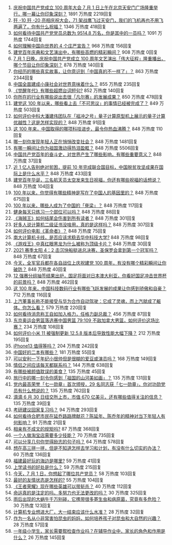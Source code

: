1. [庆祝中国共产党成立 100 周年大会 7 月 1 日上午在北京天安门广场隆重举行，哪一幕让你印象深刻？](https://www.zhihu.com/question/469219832) 1891 万热度 2219回复
1. [歼 -10 歼 -20 亮相庆祝大会，71 架战鹰飞过天安门，我们的飞机再也不用飞两遍了，你有什么祝福？](https://www.zhihu.com/question/469230952) 1346 万热度 418回复
1. [如何看待中国共产党党员总数为 9514.8 万名，你是其中的一员吗？](https://www.zhihu.com/question/469009557) 1091 万热度 1744回复
1. [如何理解中国向世界的 4 个庄严宣告？](https://www.zhihu.com/question/469269512) 968 万热度 156回复
1. [建党百年庆典和文艺演出中，有哪些高燃的精彩瞬间？](https://www.zhihu.com/special/1393929772259581952) 908 万热度 0回复
1. [7 月 1 日晚，庆祝中国共产党成立 100 周年文艺演出「伟大征程」隆重播出，哪个节目让你印象深刻？](https://www.zhihu.com/question/469370926) 878 万热度 140回复
1. [你经历的哪些真实故事，让你意识到「中国真的不一样了」？](https://www.zhihu.com/question/429896850) 863 万热度 2344回复
1. [中国全面建成小康社会对世界意味着什么？](https://www.zhihu.com/question/469243529) 855 万热度 235回复
1. [《觉醒年代》有哪些超燃台词短句?](https://www.zhihu.com/question/463340352) 852 万热度 140回复
1. [你所在的行业有哪些说出去很「凡尔赛」的发展成果？](https://www.zhihu.com/question/447184680) 850 万热度 478回复
1. [建党这 100 年以来，哪些看上去「不可思议」的事情已经被完成了？](https://www.zhihu.com/question/468798487) 849 万热度 503回复
1. [如何评价中科大潘建伟团队在「祖冲之号」量子计算原型机上展示的量子计算优越性？这是怎样实现的？](https://www.zhihu.com/question/468741820) 848 万热度 91回复
1. [这 100 年来，中国取得的哪项科技进步，最令你热血沸腾？](https://www.zhihu.com/question/469247582) 848 万热度 110回复
1. [哪一刻你发现年轻人正在悄悄改变社会？](https://www.zhihu.com/question/447184915) 848 万热度 1481回复
1. [有哪一瞬间让你为祖国激动得热泪盈眶？](https://www.zhihu.com/question/276636947) 848 万热度 5506回复
1. [中国共产党百年的奋斗史，对世界产生了哪些影响，有哪些重要意义？](https://www.zhihu.com/question/469274581) 848 万热度 37回复
1. [近 1 亿人告别绝对贫困，提前 10 年完成联合国目标，中国脱贫攻坚成果在国际上是什么水平？](https://www.zhihu.com/question/446264543) 848 万热度 433回复
1. [建党百年华诞，三名航天员太空发来生日祝福，你还有哪些祝福的话想说？](https://www.zhihu.com/question/469119958) 848 万热度 104回复
1. [100 年以来，你觉得有哪些精神是写在了中国人的基因里的？](https://www.zhihu.com/question/468804235) 848 万热度 675回复
1. [100 年以来，哪些人成为了中国的「脊梁」？](https://www.zhihu.com/question/469067940) 848 万热度 117回复
1. [健身每天只练习一个部位可以吗？](https://www.zhihu.com/question/402800360) 848 万热度 88回复
1. [《海贼王》如何结尾会伤害到所有读者？](https://www.zhihu.com/question/453888306) 848 万热度 301回复
1. [好多人说计算机二级证书没啥用，真的是这样吗？](https://www.zhihu.com/question/432050455) 848 万热度 307回复
1. [如何评价电影《革命者》？](https://www.zhihu.com/question/457600870) 848 万热度 75回复
1. [南大计算机卡线，是否应该求稳去华中科技大学?](https://www.zhihu.com/question/467391928) 848 万热度 98回复
1. [《游戏王》中真红眼黑龙为什么被称为顶级卡片？](https://www.zhihu.com/question/24348322) 848 万热度 30回复
1. [2021 赛季太阳 4：2 击沉快船挺进总决赛，圣保罗会拿到第一个冠军吗？](https://www.zhihu.com/question/469262115) 848 万热度 67回复
1. [今天，全军官兵都在各自战位上庆祝建党 100 周年，有没有哪个精彩瞬间让你破防？](https://www.zhihu.com/question/469245739) 848 万热度 40回复
1. [12 强赛分组抽签结果出炉，国足将面对日本澳大利亚，你看好国足冲击世界杯的前景吗？](https://www.zhihu.com/question/469309297) 848 万热度 462回复
1. [这 100 年来，中国科技数码行业有哪些飞跃发展的成果让你感到骄傲和自豪？](https://www.zhihu.com/question/468832684) 712 万热度 116回复
1. [上汽董事长称不能接受与华为合作自动驾驶：它成了灵魂，而上汽就成了躯体。你怎么看？](https://www.zhihu.com/question/469323054) 579 万热度 220回复
1. [如何看待消息称王自如加入格力，任格力副总裁？](https://www.zhihu.com/question/465492294) 456 万热度 87回复
1. [东京奥运会男篮落选赛中国男篮 79:109 不敌加拿大男篮，如何评价这场比赛？](https://www.zhihu.com/question/469226684) 234 万热度 108回复
1. [如何评价小米 11 被强制更新 12.5.8 版本后导致性能大幅下降？](https://www.zhihu.com/question/466557336) 212 万热度 195回复
1. [iPhone13 值得等吗？](https://www.zhihu.com/question/445568012) 204 万热度 242回复
1. [中国好的二本有哪些？](https://www.zhihu.com/question/282553012) 181 万热度 55回复
1. [可以安利一下年纪小很帅但是很糊的爱豆或演员吗？](https://www.zhihu.com/question/458588894) 168 万热度 149回复
1. [情侣之间应该每天都联系吗？](https://www.zhihu.com/question/447408356) 144 万热度 638回复
1. [有哪些被颜值耽误的美食？](https://www.zhihu.com/question/463302536) 135 万热度 45回复
1. [旅行中的哪一刻令你感到「祖国的山河美如画」？](https://www.zhihu.com/question/468764145) 135 万热度 131回复
1. [党内最高荣誉「七一勋章」首次颁授，29 名同志获「七一勋章」，你对功勋党员有什么想说的？](https://www.zhihu.com/question/468683456) 135 万热度 762回复
1. [滴滴 6 月 30 日纽交所上市，市值 670 亿美元，还有哪些值得关注的信息？](https://www.zhihu.com/question/469170831) 135 万热度 39回复
1. [考研建议回家复习吗？](https://www.zhihu.com/question/436085854) 94 万热度 293回复
1. [如何看待合肥市民在延乔路路牌献花？陈延年、陈乔年的精神对当下年轻人有何影响？](https://www.zhihu.com/question/469128325) 91 万热度 21回复
1. [相亲有不成文的规矩吗?](https://www.zhihu.com/question/453068049) 87 万热度 368回复
1. [一个人做淘宝店需要多少技能？](https://www.zhihu.com/question/21030919) 70 万热度 735回复
1. [可以分享几句你觉得励志的句子吗？](https://www.zhihu.com/question/462684741) 64 万热度 578回复
1. [想在高三拼一拼，但是不知道怎样去学习和计划，有没有什么切实的办法？](https://www.zhihu.com/question/467995879) 60 万热度 136回复
1. [福建最好玩的海边是哪里?](https://www.zhihu.com/question/463975941) 59 万热度 41回复
1. [上学读书的好处是什么？](https://www.zhihu.com/question/466708151) 59 万热度 215回复
1. [今天，7 月 1 日，你想起了哪位共产党员？](https://www.zhihu.com/question/469216571) 58 万热度 103回复
1. [最好的友情状态是怎样的?](https://www.zhihu.com/question/24091183) 55 万热度 104回复
1. [《王者荣耀》现在哪些英雄可以带斩杀？](https://www.zhihu.com/question/466600116) 40 万热度 112回复
1. [命运真的是注定的吗，多努力也无法更改的吗？](https://www.zhihu.com/question/468059308) 30 万热度 325回复
1. [雨后出现的大蜗牛千万别碰，它携带很多寄生虫和病原菌，究竟有多危险？](https://www.zhihu.com/question/468733508) 30 万热度 123回复
1. [计算机专业想进大厂，大一结束应该什么水准？](https://www.zhihu.com/question/450241362) 28 万热度 32回复
1. [作为一名从小非常害怕昆虫的妈妈，如何培养孩子对昆虫和大自然的兴趣？](https://www.zhihu.com/question/468299114) 28 万热度 57回复
1. [一年级小学生，家长需要帮检查作业吗？在辅导作业中，家长的角色和作用是什么？](https://www.zhihu.com/question/466551332) 26 万热度 145回复